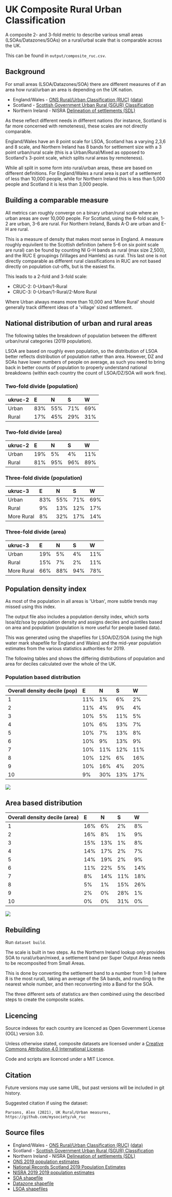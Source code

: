 # UK Composite Rural Urban Classification

A composite 2- and 3-fold metric to describe various small areas (LSOAs/Datazones/SOAs) on a rural/urbal scale that is comparable across the UK. 

This can be found in `output/composite_ruc.csv`.

## Background

For small areas (LSOA/Datazones/SOA) there are different measures of if an area how rural/urban an area is depending on the UK nation. 

* England/Wales - [ONS Rural/Urban Classification (RUC)](https://www.ons.gov.uk/methodology/geography/geographicalproducts/ruralurbanclassifications) [(data)](https://geoportal.statistics.gov.uk/datasets/276d973d30134c339eaecfc3c49770b3_0)
* Scotland - [Scottish Government Urban Rural (SGUR) Classification](https://www.gov.scot/publications/scottish-government-urban-rural-classification-2016/pages/2/)
* Northern Ireland -  NISRA [Delineation of settlements (SDL)](https://www.nisra.gov.uk/publications/urban-rural-geography-documents-2015)

As these reflect different needs in different nations  (for instance, Scotland is far more concerned with remoteness), these scales are not directly comparable. 

England/Wales have an 8 point scale for LSOA, Scotland has a varying 2,3,6 and 8 scale, and Northern Ireland has 8 bands for settlement size with a 3 point urban/rural scale (this is a Urban/Rural/Mixed as opposed to Scotland's 3-point scale, which splits rural areas by remoteness).

While all split in some form into rural/urban areas, these are based on different definitions. For England/Wales a rural area is part of a settlement of less than 10,000 people, while for Northern Ireland this is less than 5,000 people and Scotland it is less than 3,000 people. 

## Building a comparable measure

All metrics can roughly converge on a binary urban/rural scale where an urban areas are over 10,000 people. For Scotland, using the 6-fold scale, 1-2 are urban, 3-6 are rural. For Northern Ireland, Bands A-D are urban and E-H are rural. 

This is a measure of density that makes most sense in England. A measure roughly equivilent to the Scottish definition (where 5-6 on six point scale are rural) can be found by counting NI G-H bands as rural (max size 2,500), and the RUC E groupings (Villages and Hamlets) as rural. This last one is not directly comparable as different rural classifications in RUC are not based directly on population cut-offs, but is the easiest fix.

This leads to a 2-fold and 3-fold scale:

* CRUC-2: 0-Urban/1-Rural
* CRUC-3: 0-Urban/1-Rural/2-More Rural

Where Urban always means more than 10,000 and 'More Rural' should generally track different ideas of a 'village' sized settlement. 


## National distribution of urban and rural areas

The following tables the breakdown of population between the different urban/rural categories (2019 population).

LSOA are based on roughly even population, so the distribution of LSOA better reflects distribution of population rather than area. However, DZ and SOAs have lower numbers of people on average, as such you need to bring back in better counts of population to properly understand national breakdowns (within each country the count of LSOA/DZ/SOA will work fine).

### Two-fold divide (population)




| ukruc-2 | E | N | S | W |
| :--- | :--- | :--- | :--- | :--- |
| Urban | 83% | 55% | 71% | 69% |
| Rural | 17% | 45% | 29% | 31% |




### Two-fold divide (area)




| ukruc-2 | E | N | S | W |
| :--- | :--- | :--- | :--- | :--- |
| Urban | 19% | 5% | 4% | 11% |
| Rural | 81% | 95% | 96% | 89% |




### Three-fold divide (population)





| ukruc-3 | E | N | S | W |
| :--- | :--- | :--- | :--- | :--- |
| Urban | 83% | 55% | 71% | 69% |
| Rural | 9% | 13% | 12% | 17% |
| More Rural | 8% | 32% | 17% | 14% |




### Three-fold divide (area)






| ukruc-3 | E | N | S | W |
| :--- | :--- | :--- | :--- | :--- |
| Urban | 19% | 5% | 4% | 11% |
| Rural | 15% | 7% | 2% | 11% |
| More Rural | 66% | 88% | 94% | 78% |




## Population density index

As most of the population in all areas is 'Urban', more subtle trends may missed using this index. 

The output file also includes a population density index, which sorts lsoa/dz/soa by population density and assigns deciles and quintiles based on area and population (population is more useful for people based data).

This was generated using the shapefiles for LSOA/DZ/SOA (using the high water mark shapefile for England and Wales) and the mid-year population estimates from the various statistics authorities for 2019.

The following tables and shows the differing distributions of population and area for deciles calculated over the whole of the UK. 

### Population based distribution






| Overall density decile (pop) | E | N | S | W |
| :--- | :--- | :--- | :--- | :--- |
| 1 | 11% | 1% | 6% | 2% |
| 2 | 11% | 4% | 9% | 4% |
| 3 | 10% | 5% | 11% | 5% |
| 4 | 10% | 6% | 13% | 7% |
| 5 | 10% | 7% | 13% | 8% |
| 6 | 10% | 9% | 13% | 9% |
| 7 | 10% | 11% | 12% | 11% |
| 8 | 10% | 12% | 6% | 16% |
| 9 | 10% | 16% | 4% | 20% |
| 10 | 9% | 30% | 13% | 17% |





    
![](_readme_resources/background_and_analysis_readme_14_1.png)
    


## Area based distribution




| Overall density decile (area) | E | N | S | W |
| :--- | :--- | :--- | :--- | :--- |
| 1 | 16% | 6% | 2% | 8% |
| 2 | 16% | 8% | 1% | 9% |
| 3 | 15% | 13% | 1% | 8% |
| 4 | 14% | 17% | 2% | 7% |
| 5 | 14% | 19% | 2% | 9% |
| 6 | 11% | 22% | 5% | 14% |
| 7 | 8% | 14% | 11% | 18% |
| 8 | 5% | 1% | 15% | 26% |
| 9 | 2% | 0% | 28% | 1% |
| 10 | 0% | 0% | 31% | 0% |





    
![](_readme_resources/background_and_analysis_readme_16_1.png)
    


## Rebuilding

Run `dataset build`.

The scale is built in two steps. As the Northern Ireland lookup only provides SOA to rural/urban/mixed, a settlement band per Super Output Areas needs to be recomposited from Small Areas.

This is done by converting the settlement band to a number from 1-8 (where 8 is the most rural), taking an average of the SA bands, and rounding to the nearest whole number, and then reconverting into a Band for the SOA. 

The three different sets of statistics are then combined using the described steps to create the composite scales.


## Licencing

Source indexes for each country are licenced as Open Government License (OGL) version 3.0.

Unless otherwise stated, composite datasets are licensed under a [Creative Commons Attribution 4.0 International License](https://creativecommons.org/licenses/by/4.0/).

Code and scripts are licenced under a MIT Licence. 

## Citation

Future versions may use same URL, but past versions will be included in git history.

Suggested citation if using the dataset:

```
Parsons, Alex (2021), UK Rural/Urban measures, https://github.com/mysociety/uk_ruc
```

## Source files

* England/Wales - [ONS Rural/Urban Classification (RUC)](https://www.ons.gov.uk/methodology/geography/geographicalproducts/ruralurbanclassifications) [(data)](https://geoportal.statistics.gov.uk/datasets/276d973d30134c339eaecfc3c49770b3_0)
* Scotland - [Scottish Government Urban Rural (SGUR) Classification](https://www.gov.scot/publications/scottish-government-urban-rural-classification-2016/pages/2/)
* Northern Ireland -  NISRA [Delineation of settlements (SDL)](https://www.nisra.gov.uk/publications/urban-rural-geography-documents-2015)
* [ONS 2019 population estimates](https://www.ons.gov.uk/peoplepopulationandcommunity/populationandmigration/populationestimates/datasets/lowersuperoutputareamidyearpopulationestimates)
* [National Records Scotland 2019 Population Estimates](https://www.nrscotland.gov.uk/statistics-and-data/statistics/statistics-by-theme/population/population-estimates)
* [NISRA 2019 2019 population estimates](https://www.nisra.gov.uk/publications/2019-mid-year-population-estimates-northern-ireland)
* [SOA shapefile](https://www.nisra.gov.uk/support/geography/northern-ireland-super-output-areas)
* [Datazone shapefile](https://data.gov.uk/dataset/ab9f1f20-3b7f-4efa-9bd2-239acf63b540/data-zone-boundaries-2011)
* [LSOA shapefiles](https://geoportal.statistics.gov.uk/datasets/lower-layer-super-output-areas-december-2011-boundaries-generalised-clipped-bgc-ew-v3?geometry=-28.309%2C50.522%2C23.964%2C55.161)

